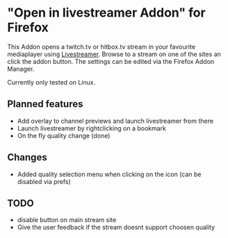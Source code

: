 "Open in livestreamer Addon" for Firefox
========================================

This Addon opens a twitch.tv or hitbox.tv stream in your favourite mediaplayer using [Livestreamer](http://livestreamer.tanuki.se). Browse to a stream on one of the sites an click the addon button. The settings can be edited via the Firefox Addon Manager.

Currently only tested on Linux.

Planned features
----------------

-	Add overlay to channel previews and launch livestreamer from there
-	Launch livestreamer by rightclicking on a bookmark
-	On the fly quality change (done)


Changes
-------
-  Added quality selection menu when clicking on the icon (can be disabled via prefs)

TODO
----
-  disable button on main stream site
-  Give the user feedback if the stream doesnt support choosen quality
